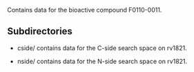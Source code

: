 Contains data for the bioactive compound F0110-0011.

## Subdirectories

- cside/ contains data for the C-side search space on rv1821.

- nside/ contains data for the N-side search space on rv1821.

